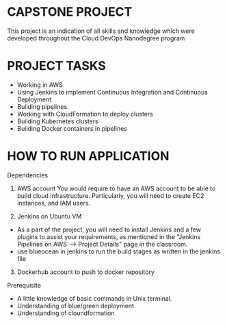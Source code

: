 # CAPSTONE PROJECT

This project is an indication of all skills and knowledge which were developed throughout the Cloud DevOps Nanodegree program

# PROJECT TASKS

* Working in AWS
* Using Jenkins to implement Continuous Integration and Continuous Deployment
* Building pipelines
* Working with CloudFormation to deploy clusters
* Building Kubernetes clusters
* Building Docker containers in pipelines

# HOW TO RUN APPLICATION

Dependencies
1. AWS account
You would require to have an AWS account to be able to build cloud infrastructure. Particularly, you will need to create EC2 instances, and IAM users.

2. Jenkins on Ubuntu VM
* As a part of the project, you will need to install Jenkins and a few plugins to assist your requirements, as mentioned in the "Jenkins Pipelines on AWS --> Project Details" page in the classroom.
* use blueocean in jenkins to run the build stages as written in the jenkins file
3. Dockerhub account to push to docker repository

Prerequisite
* A little knowledge of basic commands in Unix terminal.
* Understanding of blue/green deployment
* Understanding of cloundformation


